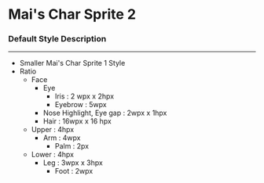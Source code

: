 # Mai's Char Sprite 2

### Default Style Description
---
- Smaller Mai's Char Sprite 1 Style
- Ratio
	- Face
		- Eye
			- Iris : 2 wpx x 2hpx
			- Eyebrow : 5wpx
		- Nose Highlight, Eye gap : 2wpx x 1hpx
		- Hair : 16wpx x 16 hpx
	- Upper : 4hpx
		- Arm : 4wpx
			- Palm : 2px
	- Lower : 4hpx
		- Leg : 3wpx x 3hpx 
			- Foot : 2wpx